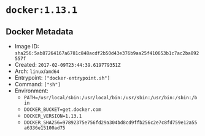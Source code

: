 # `docker:1.13.1`

## Docker Metadata

- Image ID: `sha256:5ab87264167a6781c848acdf2b50d43e376b9aa25f410653b1c7ac2ba892557f`
- Created: `2017-02-09T23:44:39.619779351Z`
- Arch: `linux`/`amd64`
- Entrypoint: `["docker-entrypoint.sh"]`
- Command: `["sh"]`
- Environment:
  - `PATH=/usr/local/sbin:/usr/local/bin:/usr/sbin:/usr/bin:/sbin:/bin`
  - `DOCKER_BUCKET=get.docker.com`
  - `DOCKER_VERSION=1.13.1`
  - `DOCKER_SHA256=97892375e756fd29a304bd8cd9ffb256c2e7c8fd759e12a55a6336e15100ad75`
